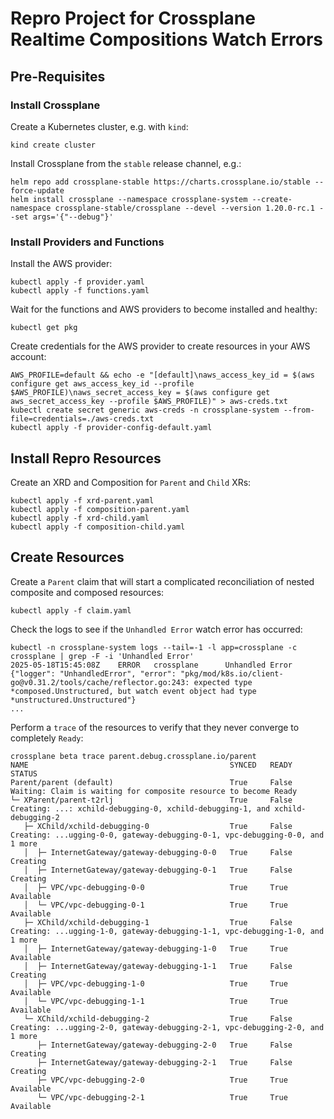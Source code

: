 # Repro Project for Crossplane Realtime Compositions Watch Errors

## Pre-Requisites

### Install Crossplane

Create a Kubernetes cluster, e.g. with `kind`:
```
kind create cluster
```

Install Crossplane from the `stable` release channel, e.g.:
```
helm repo add crossplane-stable https://charts.crossplane.io/stable --force-update
helm install crossplane --namespace crossplane-system --create-namespace crossplane-stable/crossplane --devel --version 1.20.0-rc.1 --set args='{"--debug"}'
```

### Install Providers and Functions

Install the AWS provider:
```
kubectl apply -f provider.yaml
kubectl apply -f functions.yaml
```

Wait for the functions and AWS providers to become installed and healthy:
```
kubectl get pkg
```

Create credentials for the AWS provider to create resources in your AWS account:
```
AWS_PROFILE=default && echo -e "[default]\naws_access_key_id = $(aws configure get aws_access_key_id --profile $AWS_PROFILE)\naws_secret_access_key = $(aws configure get aws_secret_access_key --profile $AWS_PROFILE)" > aws-creds.txt
kubectl create secret generic aws-creds -n crossplane-system --from-file=credentials=./aws-creds.txt
kubectl apply -f provider-config-default.yaml
```

## Install Repro Resources

Create an XRD and Composition for `Parent` and `Child` XRs:
```
kubectl apply -f xrd-parent.yaml
kubectl apply -f composition-parent.yaml
kubectl apply -f xrd-child.yaml
kubectl apply -f composition-child.yaml
```

## Create Resources

Create a `Parent` claim that will start a complicated reconciliation of nested composite and composed resources:
```
kubectl apply -f claim.yaml
```

Check the logs to see if the `Unhandled Error` watch error has occurred:
```
kubectl -n crossplane-system logs --tail=-1 -l app=crossplane -c crossplane | grep -F -i 'Unhandled Error'
2025-05-18T15:45:08Z    ERROR   crossplane      Unhandled Error {"logger": "UnhandledError", "error": "pkg/mod/k8s.io/client-go@v0.31.2/tools/cache/reflector.go:243: expected type *composed.Unstructured, but watch event object had type *unstructured.Unstructured"}
...
```

Perform a `trace` of the resources to verify that they never converge to completely `Ready`:
```
crossplane beta trace parent.debug.crossplane.io/parent
NAME                                             SYNCED   READY   STATUS
Parent/parent (default)                          True     False   Waiting: Claim is waiting for composite resource to become Ready
└─ XParent/parent-t2rlj                          True     False   Creating: ...: xchild-debugging-0, xchild-debugging-1, and xchild-debugging-2
   ├─ XChild/xchild-debugging-0                  True     False   Creating: ...ugging-0-0, gateway-debugging-0-1, vpc-debugging-0-0, and 1 more
   │  ├─ InternetGateway/gateway-debugging-0-0   True     False   Creating
   │  ├─ InternetGateway/gateway-debugging-0-1   True     False   Creating
   │  ├─ VPC/vpc-debugging-0-0                   True     True    Available
   │  └─ VPC/vpc-debugging-0-1                   True     True    Available
   ├─ XChild/xchild-debugging-1                  True     False   Creating: ...ugging-1-0, gateway-debugging-1-1, vpc-debugging-1-0, and 1 more
   │  ├─ InternetGateway/gateway-debugging-1-0   True     True    Available
   │  ├─ InternetGateway/gateway-debugging-1-1   True     False   Creating
   │  ├─ VPC/vpc-debugging-1-0                   True     True    Available
   │  └─ VPC/vpc-debugging-1-1                   True     True    Available
   └─ XChild/xchild-debugging-2                  True     False   Creating: ...ugging-2-0, gateway-debugging-2-1, vpc-debugging-2-0, and 1 more
      ├─ InternetGateway/gateway-debugging-2-0   True     False   Creating
      ├─ InternetGateway/gateway-debugging-2-1   True     False   Creating
      ├─ VPC/vpc-debugging-2-0                   True     True    Available
      └─ VPC/vpc-debugging-2-1                   True     True    Available
```

